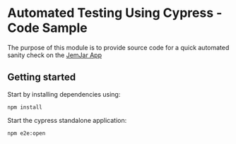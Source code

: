 # Automated Testing Using Cypress - Code Sample

The purpose of this module is to provide source code for a quick automated sanity check on the [JemJar App](https://app.jemjar.com) 

## Getting started 

Start by installing dependencies using:

```
npm install
```

Start the cypress standalone application:

```
npm e2e:open
```